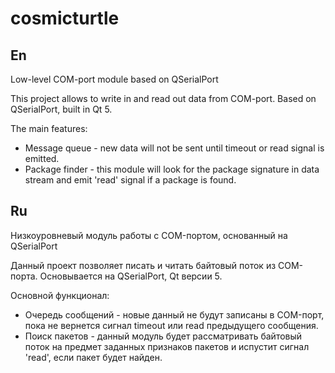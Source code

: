 cosmicturtle
============

En
--

Low-level COM-port module based on QSerialPort


This project allows to write in and read out data from COM-port. Based on QSerialPort, built in Qt 5.

The main features:

* Message queue - new data will not be sent until timeout or read signal is emitted.
* Package finder - this module will look for the package signature in data stream and emit 'read' signal if a package is found.

Ru
--

Низкоуровневый модуль работы с COM-портом, основанный на QSerialPort


Данный проект позволяет писать и читать байтовый поток из COM-порта. Основывается на QSerialPort, Qt версии 5.

Основной функционал:

* Очередь сообщений - новые данный не будут записаны в COM-порт, пока не вернется сигнал timeout или read предыдущего сообщения.
* Поиск пакетов - данный модуль будет рассматривать байтовый поток на предмет заданных признаков пакетов и испустит сигнал 'read', если пакет будет найден.
